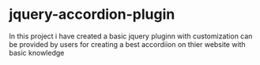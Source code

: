 # jquery-accordion-plugin
In this project i have created a basic jquery pluginn with customization can be provided by users for creating a best accordiion on thier website with basic knowledge
